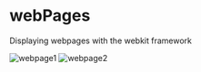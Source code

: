 # webPages
Displaying webpages with the webkit framework

![webpage1](https://user-images.githubusercontent.com/91268094/187840114-a29bf799-a1e6-4fc4-a95a-bf284622b8d7.png)
![webpage2](https://user-images.githubusercontent.com/91268094/187840430-7b16ffe3-c974-4b80-b9f6-8640a30f819d.png)

